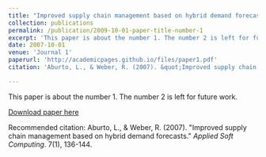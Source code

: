 ```yaml
---
title: "Improved supply chain management based on hybrid demand forecasts"
collection: publications
permalink: /publication/2009-10-01-paper-title-number-1
excerpt: 'This paper is about the number 1. The number 2 is left for future work.'
date: 2007-10-01
venue: 'Journal 1'
paperurl: 'http://academicpages.github.io/files/paper1.pdf'
citation: 'Aburto, L., & Weber, R. (2007). &quot;Improved supply chain management based on hybrid demand forecasts.&quot; <i> Applied Soft Computing</i>. 7(1), 136-144.'

---
```

This paper is about the number 1. The number 2 is left for future work.

[Download paper here](http://luaburto.github.io/files/aburto2007.pdf)

Recommended citation: Aburto, L., & Weber, R. (2007). &quot;Improved supply chain management based on hybrid demand forecasts.&quot; <i> Applied Soft Computing</i>. 7(1), 136-144.
